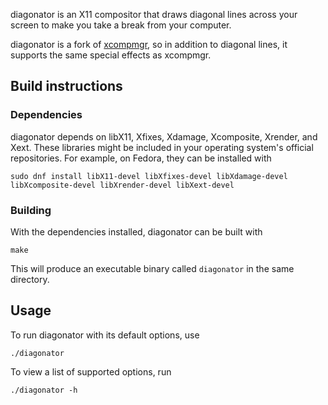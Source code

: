 diagonator is an X11 compositor that draws diagonal lines across your screen to make you take a break from your computer.

diagonator is a fork of [xcompmgr](https://gitlab.freedesktop.org/xorg/app/xcompmgr), so in addition to diagonal lines, it supports the same special effects as xcompmgr.

## Build instructions

### Dependencies

diagonator depends on libX11, Xfixes, Xdamage, Xcomposite, Xrender, and Xext. These libraries might be included in your operating system's official repositories. For example, on Fedora, they can be installed with

```
sudo dnf install libX11-devel libXfixes-devel libXdamage-devel libXcomposite-devel libXrender-devel libXext-devel
```

### Building

With the dependencies installed, diagonator can be built with

```
make
```

This will produce an executable binary called `diagonator` in the same directory.

## Usage

To run diagonator with its default options, use

```
./diagonator
```

To view a list of supported options, run

```
./diagonator -h
```
